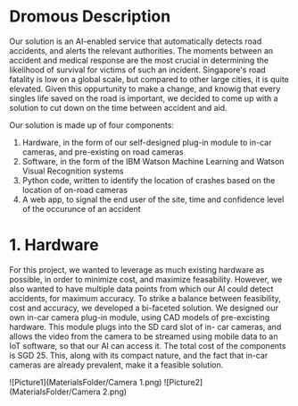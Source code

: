 # Dromous Description
Our solution is an AI-enabled service that automatically detects road accidents, and alerts the relevant authorities. The moments between an accident and medical response are the most crucial in determining the likelihood of survival for victims of such an incident.
Singapore's road fatality is low on a global scale, but compared to other large cities, it is quite elevated. Given this oppurtunity to make a change, and knowig that every singles life saved on the road is important, we decided to come up with a solution to cut down on the time between accident and aid.

Our solution is made up of four components:
1. Hardware, in the form of our self-designed plug-in module to in-car cameras, and pre-existing on road cameras
2. Software, in the form of the IBM Watson Machine Learning and Watson Visual Recognition systems
3. Python code, written to identify the location of crashes based on the location of on-road cameras
4. A web app, to signal the end user of the site, time and confidence level of the occurunce of an accident

# 1. Hardware

For this project, we wanted to leverage as much existing hardware as possible, in order to minimize cost, 
and maximize feasability. However, we also wanted to have multiple data points from which our AI could detect accidents, 
for maximum accuracy. To strike a balance between feasibility, cost and accuracy, we developed a bi-faceted solution. 
We designed our own in-car camera plug-in module, using CAD models of pre-excisting hardware. This module plugs into the SD card slot of in-
car cameras, and allows the video from the camera to be streamed using mobile data to an IoT software, so that our AI can access it. The total
cost of the components is SGD 25. This, along with its compact nature, and the fact that in-car cameras are already prevalent,
make it a feasible solution.

![Picture1](MaterialsFolder/Camera 1.png)
![Picture2](MaterialsFolder/Camera 2.png)

